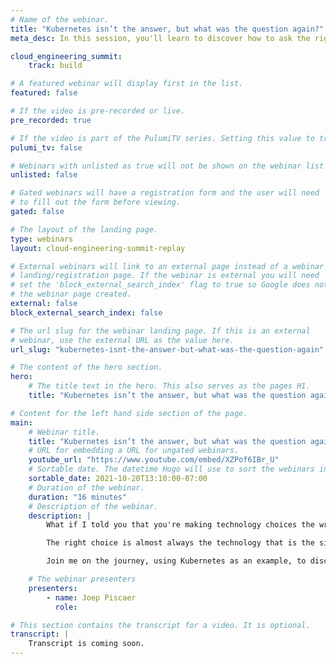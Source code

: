 ```yaml
---
# Name of the webinar.
title: "Kubernetes isn’t the answer, but what was the question again?"
meta_desc: In this session, you'll learn to discover how to ask the right questions and how to find the right answers, using Kubernetes as an example.

cloud_engineering_summit:
    track: build

# A featured webinar will display first in the list.
featured: false

# If the video is pre-recorded or live.
pre_recorded: true

# If the video is part of the PulumiTV series. Setting this value to true will list the video in the "PulumiTV" section.
pulumi_tv: false

# Webinars with unlisted as true will not be shown on the webinar list
unlisted: false

# Gated webinars will have a registration form and the user will need
# to fill out the form before viewing.
gated: false

# The layout of the landing page.
type: webinars
layout: cloud-engineering-summit-replay

# External webinars will link to an external page instead of a webinar
# landing/registration page. If the webinar is external you will need
# set the 'block_external_search_index' flag to true so Google does not index
# the webinar page created.
external: false
block_external_search_index: false

# The url slug for the webinar landing page. If this is an external
# webinar, use the external URL as the value here.
url_slug: "kubernetes-isnt-the-answer-but-what-was-the-question-again"

# The content of the hero section.
hero:
    # The title text in the hero. This also serves as the pages H1.
    title: "Kubernetes isn’t the answer, but what was the question again?"

# Content for the left hand side section of the page.
main:
    # Webinar title.
    title: "Kubernetes isn’t the answer, but what was the question again?"
    # URL for embedding a URL for ungated webinars.
    youtube_url: "https://www.youtube.com/embed/XZPof6IBr_U"
    # Sortable date. The datetime Hugo will use to sort the webinars in date order.
    sortable_date: 2021-10-20T13:10:00-07:00
    # Duration of the webinar.
    duration: "16 minutes"
    # Description of the webinar.
    description: |
        What if I told you that you're making technology choices the wrong way? Instead of looking at the potential of a technology, we need to look at its potential friction, and take a step back to wonder what the question was, again.

        The right choice is almost always the technology that is the simplest and the easiest to implement. Rarely do teams need all the new technological innovations at once; instead they just want their biggest bottlenecks solved with the least amount of change. And you guessed it: those bottlenecks are often organizational in nature, not technological.

        Join me on the journey, using Kubernetes as an example, to discover how to ask the right questions, and how to find the right answers. You'll learn how technology impacts how people and organizations work, using metrics like cycle and takt time, one-piece flow, context switching, and adoption rate. We'll look at why simple and easy trump technological capabilities, and why avoiding complexity and organizational friction are key.

    # The webinar presenters
    presenters:
        - name: Joep Piscaer
          role:

# This section contains the transcript for a video. It is optional.
transcript: |
    Transcript is coming soon.
---
```

